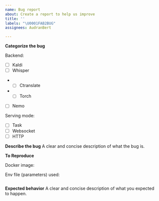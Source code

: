 ```yaml
---
name: Bug report
about: Create a report to help us improve
title: ''
labels: "\U0001FAB2BUG"
assignees: AudranBert

---
```


**Categorize the bug**

Backend:
- [ ] Kaldi
- [ ] Whisper
- - [ ] Ctranslate
- - [ ] Torch
- [ ] Nemo

Serving mode:
- [ ] Task
- [ ] Websocket
- [ ] HTTP

**Describe the bug**
A clear and concise description of what the bug is.

**To Reproduce**

Docker image: 

Env file (parameters) used:
```yaml

```

**Expected behavior**
A clear and concise description of what you expected to happen.

